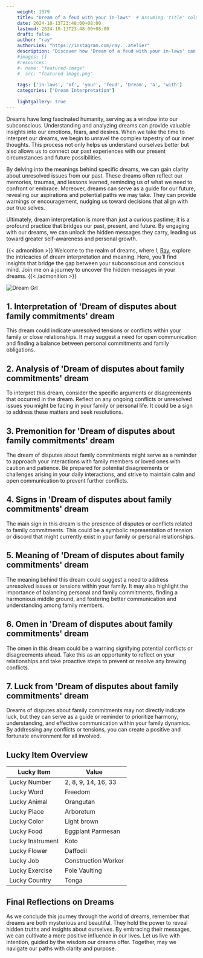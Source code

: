 ```yaml
---
    weight: 1879
    title: "Dream of a feud with your in-laws"  # Assuming 'title' column exists
    date: 2024-10-13T23:48:00+08:00
    lastmod: 2024-10-13T23:48:00+08:00
    draft: false
    author: "ray"
    authorLink: "https://instagram.com/ray._.atelier"
    description: "Discover how 'Dream of a feud with your in-laws' can interpret your future and uncover its significant meanings in your life."
    #images: []
    #resources:
    #- name: "featured-image"
    #  src: "featured-image.png"
    
    tags: ['in-laws', 'of', 'your', 'feud', 'Dream', 'a', 'with']
    categories: ["Dream Interpretation"]
    
    lightgallery: true
---
```

    
Dreams have long fascinated humanity, serving as a window into our subconscious. Understanding and analyzing dreams can provide valuable insights into our emotions, fears, and desires. When we take the time to interpret our dreams, we begin to unravel the complex tapestry of our inner thoughts. This process not only helps us understand ourselves better but also allows us to connect our past experiences with our present circumstances and future possibilities.

By delving into the meanings behind specific dreams, we can gain clarity about unresolved issues from our past. These dreams often reflect our memories, traumas, and lessons learned, reminding us of what we need to confront or embrace. Moreover, dreams can serve as a guide for our future, revealing our aspirations and potential paths we may take. They can provide warnings or encouragement, nudging us toward decisions that align with our true selves.

Ultimately, dream interpretation is more than just a curious pastime; it is a profound practice that bridges our past, present, and future. By engaging with our dreams, we can unlock the hidden messages they carry, leading us toward greater self-awareness and personal growth.

{{< admonition >}}
Welcome to the realm of dreams, where I, [Ray](https://instagram.com/ray._.atelier), explore the intricacies of dream interpretation and meaning. Here, you’ll find insights that bridge the gap between your subconscious and conscious mind. Join me on a journey to uncover the hidden messages in your dreams.
{{< /admonition >}}

![Dream Grl](https://cdn.pixabay.com/photo/2017/11/02/03/35/gothic-2910057_1280.jpg "Dream Grl")

## 1. Interpretation of 'Dream of disputes about family commitments' dream
 This dream could indicate unresolved tensions or conflicts within your family or close relationships. It may suggest a need for open communication and finding a balance between personal commitments and family obligations.

## 2. Analysis of 'Dream of disputes about family commitments' dream
 To interpret this dream, consider the specific arguments or disagreements that occurred in the dream. Reflect on any ongoing conflicts or unresolved issues you might be facing in your family or personal life. It could be a sign to address these matters and seek resolutions.

## 3. Premonition for 'Dream of disputes about family commitments' dream
 The dream of disputes about family commitments might serve as a reminder to approach your interactions with family members or loved ones with caution and patience. Be prepared for potential disagreements or challenges arising in your daily interactions, and strive to maintain calm and open communication to prevent further conflicts.

## 4. Signs in 'Dream of disputes about family commitments' dream
 The main sign in this dream is the presence of disputes or conflicts related to family commitments. This could be a symbolic representation of tension or discord that might currently exist in your family or personal relationships.

## 5. Meaning of 'Dream of disputes about family commitments' dream
 The meaning behind this dream could suggest a need to address unresolved issues or tensions within your family. It may also highlight the importance of balancing personal and family commitments, finding a harmonious middle ground, and fostering better communication and understanding among family members.

## 6. Omen in 'Dream of disputes about family commitments' dream
 The omen in this dream could be a warning signifying potential conflicts or disagreements ahead. Take this as an opportunity to reflect on your relationships and take proactive steps to prevent or resolve any brewing conflicts.

## 7. Luck from 'Dream of disputes about family commitments' dream
 Dreams of disputes about family commitments may not directly indicate luck, but they can serve as a guide or reminder to prioritize harmony, understanding, and effective communication within your family dynamics. By addressing any conflicts or tensions, you can create a positive and fortunate environment for all involved.

## Lucky Item Overview
| Lucky Item          | Value              |
|---------------|--------------------|
| Lucky Number        | 2, 8, 9, 14, 16, 33  |
| Lucky Word          | Freedom |
| Lucky Animal        | Orangutan |
| Lucky Place         | Arboretum     |
| Lucky Color         | Light brown     |
| Lucky Food          | Eggplant Parmesan      |
| Lucky Instrument    | Koto |
| Lucky Flower        | Daffodil    |
| Lucky Job           | Construction Worker       |
| Lucky Exercise      | Pole Vaulting  |
| Lucky Country       | Tonga    |


##  Final Reflections on Dreams

As we conclude this journey through the world of dreams, remember that dreams are both mysterious and beautiful. They hold the power to reveal hidden truths and insights about ourselves. By embracing their messages, we can cultivate a more positive influence in our lives. Let us live with intention, guided by the wisdom our dreams offer. Together, may we navigate our paths with clarity and purpose.
